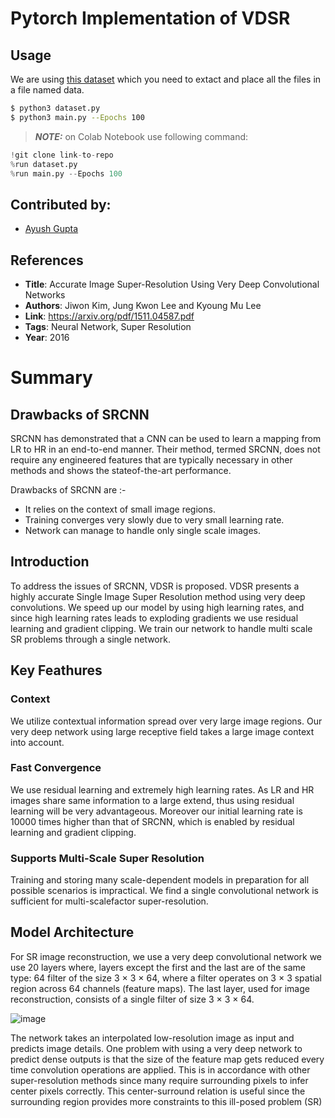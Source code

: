 # Pytorch Implementation of VDSR 
## Usage

We are using [this dataset](http://www.wisdom.weizmann.ac.il/%7Evision/SpaceTimeActions.html) which you need to extact and place all the files in a file named data. 

```bash
$ python3 dataset.py
$ python3 main.py --Epochs 100
```
> **_NOTE:_** on Colab Notebook use following command:
```python
!git clone link-to-repo
%run dataset.py
%run main.py --Epochs 100
```

## Contributed by:
* [Ayush Gupta](https://github.com/ayush12gupta)

## References

* **Title**: Accurate Image Super-Resolution Using Very Deep Convolutional Networks
* **Authors**: Jiwon Kim, Jung Kwon Lee and Kyoung Mu Lee
* **Link**: https://arxiv.org/pdf/1511.04587.pdf
* **Tags**: Neural Network, Super Resolution
* **Year**: 2016

# Summary

## Drawbacks of SRCNN

SRCNN has demonstrated that a CNN can be used to learn a mapping from LR to HR in an end-to-end manner. Their method, termed SRCNN, does
not require any engineered features that are typically necessary in other methods and shows the stateof-the-art performance.

Drawbacks of SRCNN are :-
  * It relies on the context of small image regions.
  * Training converges very slowly due to very small learning rate.
  * Network can manage to handle only single scale images.

## Introduction

To address the issues of SRCNN, VDSR is proposed. VDSR presents a highly accurate Single Image Super Resolution method using very deep 
convolutions. We speed up our model by using high learning rates, and since high learning rates leads to exploding gradients we use residual learning and gradient clipping. We train our network to handle multi scale SR problems through a single network.

## Key Feathures

### Context 

We utilize contextual information spread over very large image regions. Our very deep network using large receptive field takes a large image context
into account.

### Fast Convergence

We use residual learning and extremely high learning rates. As LR and HR images share same information to a large extend, thus using residual learning will be very advantageous. 
Moreover our initial learning rate is 10000 times higher than that of SRCNN, which is enabled by residual learning and gradient clipping.

### Supports Multi-Scale Super Resolution

Training and storing many scale-dependent models in preparation for all possible scenarios is impractical.
We find a single convolutional network is sufficient for multi-scalefactor super-resolution.

## Model Architecture

For SR image reconstruction, we use a very deep convolutional network we use 20 layers
where, layers except the first and the last are of the same type: 64 filter of the size 3 × 3 × 64, where a filter operates
on 3 × 3 spatial region across 64 channels (feature maps). The last layer,
used for image reconstruction, consists of a single filter of size 3 × 3 × 64.

![image](https://www.researchgate.net/publication/334653242/figure/fig2/AS:784189184028680@1563976679849/Network-structure-of-VDSR-used-in-this-paper-ILR-interpolated-low-resolution-image.png)

The network takes an interpolated low-resolution image as input and predicts image details.
One problem with using a very deep network to predict dense outputs is that the size of the feature map gets reduced every time convolution operations are applied.
This is in accordance with other super-resolution methods since many require surrounding pixels to infer center pixels correctly. This center-surround relation is useful since the surrounding region provides more constraints to this ill-posed problem (SR)

